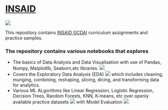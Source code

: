 # [INSAID](https://www.insaid.co)
![](https://www.insaid.co/wp-content/uploads/2019/09/logo2x.png)

This repository contains [INSAID GCDAI](https://www.insaid.co/global-certificate-in-data-science-and-ai/) curriculum assignments and practice samples.

###  The repository contains various notebooks that explores
- The basics of Data Analysis and Data Visualisation with use of Pandas, Numpy, Matplotlib, Seaborn,etc libraries. ![](https://raw.githubusercontent.com/pratikbarjatya/INSAID-Assignment/master/LibImg.png)
- Covers the Exploratory Data Analysis (EDA) ![](https://www.mrdbourke.com/content/images/size/w2000/2019/09/an-EDA-lifecycle.png)  which includes cleaning, munging, combining, reshaping, slicing, dicing, and transforming data for analytics.
- Various ML ALgorithms like Linear Regression, Logistic Regression, Decision Trees, Random Forests, KNN, K-means, etc over openly available practice datasets ![](https://media.geeksforgeeks.org/wp-content/cdn-uploads/20190522174744/MachineLearning.png)
with Model Evaluation ![](https://intellipaat.com/mediaFiles/2015/11/Machine-Learning-Examplepng.png)


